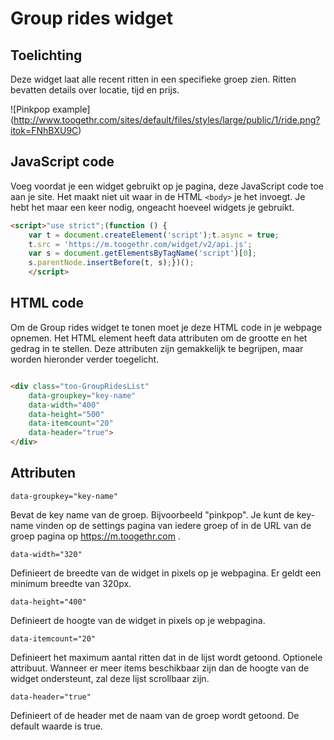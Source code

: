 Group rides widget
==================

## Toelichting

Deze widget laat alle recent ritten in een specifieke groep zien. Ritten bevatten details over locatie, tijd en prijs.

![Pinkpop example]
(http://www.toogethr.com/sites/default/files/styles/large/public/1/ride.png?itok=FNhBXU9C)


## JavaScript code

Voeg voordat je een widget gebruikt op je pagina, deze JavaScript code toe aan je site. Het maakt niet uit waar in de HTML `<body>` je het invoegt. Je hebt het maar een keer nodig, ongeacht hoeveel widgets je gebruikt.

```html
<script>"use strict";(function () {
	var t = document.createElement('script');t.async = true;
	t.src = 'https://m.toogethr.com/widget/v2/api.js';
	var s = document.getElementsByTagName('script')[0];
	s.parentNode.insertBefore(t, s);})();
	</script>
```

## HTML code
Om de Group rides widget te tonen moet je deze HTML code in je webpage opnemen. Het HTML element heeft data attributen om de grootte en het gedrag in te stellen. Deze attributen zijn gemakkelijk te begrijpen, maar worden hieronder verder toegelicht.

```html

<div class="too-GroupRidesList"
	data-groupkey="key-name"
	data-width="400"
	data-height="500"
	data-itemcount="20"
	data-header="true">
</div>
```

## Attributen

`data-groupkey="key-name"`

Bevat de key name van de groep. Bijvoorbeeld "pinkpop". Je kunt de key-name vinden op de settings pagina van iedere groep of in de URL van de groep pagina op https://m.toogethr.com .

`data-width="320"`

Definieert de breedte van de widget in pixels op je webpagina. Er geldt een minimum breedte van 320px.

`data-height="400"`

Definieert de hoogte van de widget in pixels op je webpagina.

`data-itemcount="20"`

Definieert het maximum aantal ritten dat in de lijst wordt getoond. Optionele attribuut. Wanneer er meer items beschikbaar zijn dan de hoogte van de widget ondersteunt, zal deze lijst scrollbaar zijn.

`data-header="true"`

Definieert of de header met de naam van de groep wordt getoond. De default waarde is true.
